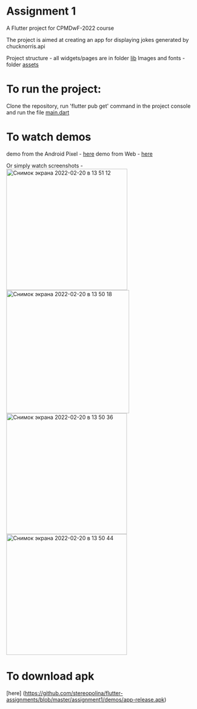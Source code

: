 # Assignment 1

A Flutter project for CPMDwF-2022 course

The project is aimed at creating an app for displaying jokes generated by chucknorris.api

Project structure - all widgets/pages are in folder [lib](https://github.com/stereopolina/flutter-assignments/tree/master/assignment1/lib) 
Images and fonts - folder [assets](https://github.com/stereopolina/flutter-assignments/tree/master/assignment1/assets)

# To run the project:
Clone the repository, run 'flutter pub get' command in the project console and run the file [main.dart](https://github.com/stereopolina/flutter-assignments/blob/master/assignment1/lib/main.dart)

# To watch demos
demo from the Android Pixel - [here](https://github.com/stereopolina/flutter-assignments/blob/master/assignment1/demos/appMobile.mov)
demo from Web - [here](https://github.com/stereopolina/flutter-assignments/blob/master/assignment1/demos/appWeb.mp4)

Or simply watch screenshots - 
<img width="319" alt="Снимок экрана 2022-02-20 в 13 51 12" src="https://user-images.githubusercontent.com/64332054/154843498-727112d9-3b59-4713-a102-cd98a8e8a109.png">
<img width="324" alt="Снимок экрана 2022-02-20 в 13 50 18" src="https://user-images.githubusercontent.com/64332054/154843504-2a19fa34-432b-4812-910e-20e98eec18e9.png">
<img width="318" alt="Снимок экрана 2022-02-20 в 13 50 36" src="https://user-images.githubusercontent.com/64332054/154843508-59953fdb-d3c2-4cfd-84f0-75da1d926eb6.png">
<img width="318" alt="Снимок экрана 2022-02-20 в 13 50 44" src="https://user-images.githubusercontent.com/64332054/154843511-f6f8f712-bc93-455d-b0ab-2a1adf04db0b.png">


# To download apk
[here] (https://github.com/stereopolina/flutter-assignments/blob/master/assignment1/demos/app-release.apk)

